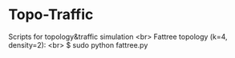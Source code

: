 # Topo-Traffic
Scripts for topology&amp;traffic simulation \<br>
Fattree topology (k=4, density=2): \<br>
  $ sudo python fattree.py

